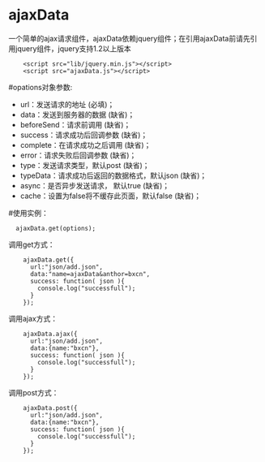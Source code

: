 ajaxData
=======================
一个简单的ajax请求组件，ajaxData依赖jquery组件；在引用ajaxData前请先引用jquery组件，jquery支持1.2以上版本

```
    <script src="lib/jquery.min.js"></script>
    <script src="ajaxData.js"></script>
```
    
#opations对象参数:
 * url：发送请求的地址 (必填)；
 * data：发送到服务器的数据 (缺省)；
 * beforeSend：请求前调用 (缺省)；
 * success：请求成功后回调参数 (缺省)；
 * complete：在请求成功之后调用 (缺省)；
 * error：请求失败后回调参数 (缺省)；
 * type：发送请求类型，默认post (缺省)；
 * typeData：请求成功后返回的数据格式，默认json (缺省)；
 * async：是否异步发送请求， 默认true (缺省)；
 * cache：设置为false将不缓存此页面，默认false (缺省)；

#使用实例：

```
  ajaxData.get(options);
```
  
调用get方式：
```
    ajaxData.get({
      url:"json/add.json",
      data:"name=ajaxData&anthor=bxcn",
      success: function( json ){
        console.log("successfull");
      }
    });
```
调用ajax方式：
```
    ajaxData.ajax({
      url:"json/add.json",
      data:{name:"bxcn"},
      success: function( json ){
        console.log("successfull");
      }
    });
```
调用post方式：
```
    ajaxData.post({
      url:"json/add.json",
      data:{name:"bxcn"},
      success: function( json ){
        console.log("successfull");
      }
    });
```





